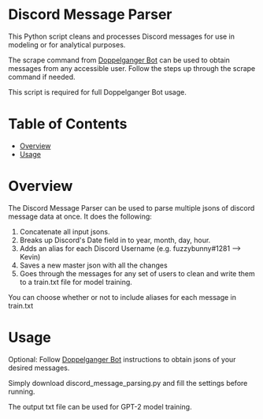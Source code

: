 # Discord Message Parser

This Python script cleans and processes Discord messages for use in modeling or for analytical purposes.


The scrape command from [Doppelganger Bot](https://github.com/rishi614kumar/Doppelganger-Discord-Bot) can be used to obtain messages from any accessible user. Follow the steps up through the scrape command if needed.

This script is required for full Doppelganger Bot usage.

# Table of Contents
- [Overview](#Overview)
- [Usage](#Usage)

# Overview

The Discord Message Parser can be used to parse multiple jsons of discord message data at once. It does the following:

1. Concatenate all input jsons.
2. Breaks up Discord's Date field in to year, month, day, hour.
3. Adds an alias for each Discord Username (e.g. fuzzybunny#1281 --> Kevin)
4. Saves a new master json with all the changes
5. Goes through the messages for any set of users to clean and write them to a train.txt file for model training. 

You can choose whether or not to include aliases for each message in train.txt



# Usage
Optional: Follow [Doppelganger Bot](https://github.com/rishi614kumar/Doppelganger-Discord-Bot) instructions to obtain jsons of your desired messages.

Simply download discord_message_parsing.py and fill the settings before running.


The output txt file can be used for GPT-2 model training.






